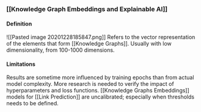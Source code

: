 ### [[Knowledge Graph Embeddings and Explainable AI]]
#### Definition 
![[Pasted image 20201228185847.png]]
Refers to the vector representation of the elements that form [[Knowledge Graphs]]. Usually with low dimensionality, from 100-1000 dimensions.
#### Limitations
Results are sometime more influenced by training epochs than from actual model complexity. More research is needed to verify the impact of hyperparameters and loss functions. [[Knowledge Graphs Embeddings]] models for [[Link Prediction]] are uncalibrated; especially when thresholds needs to be defined. 